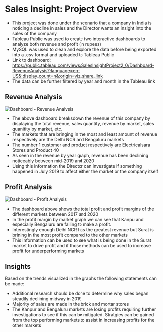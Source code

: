 # Sales Insight: Project Overview
- This project was done under the scenario that a company in India is noticing a decline in sales and the Director wants an insight into the sales of the company
- Tableau Public was used to create two interactive dashboards to analyze both revenue and profit (in rupees)
- MySQL was used to clean and explore the data before being exported into a .csv format and uploaded to Tableau Public
- Link to dashboard: https://public.tableau.com/views/SalesInsightProject2_0/Dashboard-RevenueAnalysis?:language=en-US&:display_count=n&:origin=viz_share_link
- The data can be further filtered by year and month in the Tableau link

## Revenue Analysis
![Dashboard - Revenue Analysis](https://user-images.githubusercontent.com/74473048/162511761-0792ecdf-48fb-4331-b250-37178dde2c55.png)
- The above dashboard breaksdown the revenue of this company by displaying the total revenue, sales quantity, revenue by market, sales quanitity by market, etc.
- The markets that are bringing in the most and least amount of revenue respectively are the Delhi NCR and Bengaluru markets
- The number 1 customer and product respectively are Electricalsara Stores and Product 40
- As seen in the revenue by year graph, revenue has been declining noticeably between mid-2019 and 2020
- Using this information the Director can investigate if something happened in July 2019 to affect either the market or the company itself

## Profit Analysis
![Dashboard - Profit Analysis](https://user-images.githubusercontent.com/74473048/162517684-b23e3e82-45f0-4282-8770-ba5790415750.png)
- The dashboard above shows the total profit and profit margins of the different markets between 2017 and 2020
- In the profit margin by market graph we can see that Kanpu and especially Bengaluru are failing to make a profit. 
- Interestingly enough Delhi NCR has the greatest revenue but Surat is brining in the most profit compared to the other markets
- This information can be used to see what is being done in the Surat market to drive profit and if those methods can be used to increase profit for underperforming markets

## Insights
Based on the trends visualized in the graphs the following statements can be made:
- Additional research should be done to determine why sales began steadily declining midway in 2019
- Majority of sales are made in the brick and mortar stores
- The Kanpur and Bengaluru markets are losing profits requiring further investigations to see if this can be mitigated. Stratgies can be gained from the top performing markets to assist in increasing profits for the other markets
